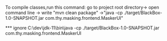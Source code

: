 To compile classes,run this command:
go to project root directory-> open command line -> write "mvn clean package" ->"java -cp ./target/BlackBox-1.0-SNAPSHOT.jar com.thy.masking.frontend.MaskerUI"


*** ignore
C:\dev\jdk-11\bin\java -cp ./target/BlackBox-1.0-SNAPSHOT.jar com.thy.masking.frontend.MaskerUI

